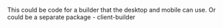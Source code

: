 This could be code for a builder that the desktop and mobile can use. Or could be a separate package - client-builder